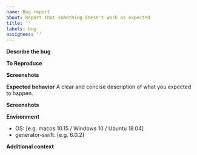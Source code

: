 ```yaml
---
name: Bug report
about: Report that something doesn't work as expected
title: ''
labels: bug
assignees: ''
---
```


**Describe the bug**

<!-- A clear and concise description of what the bug is. -->

**To Reproduce**

<!-- Steps to reproduce the behavior. -->

**Screenshots**

<!-- If applicable, add screenshots to help explain your problem. -->

**Expected behavior**
A clear and concise description of what you expected to happen.

**Screenshots**

<!-- If applicable, add screenshots to help explain your problem. -->

**Environment**

<!-- Your environment is usually important for finding the cause of the bug. -->
<!-- You can get the CP Editor version by clicking `Help`->`Build Info` in the GUI. -->

 - OS: [e.g. macos 10.15 / Windows 10 / Ubuntu 18.04]
 - generator-swift: [e.g. 6.0.2]

**Additional context**

<!-- Add any other context about the problem here. -->
